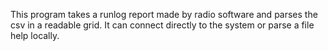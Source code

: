 This program takes a runlog report made by radio software and parses the csv in a readable grid.  It can connect directly to the system or parse a file help locally.
